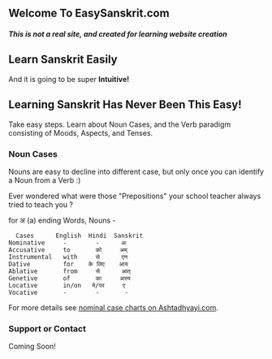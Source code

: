 ## Welcome To EasySanskrit.com

##### This is not a real site, and created for learning website creation

## Learn Sanskrit Easily

And it is going to be super **Intuitive!**

## Learning Sanskrit Has Never Been This Easy!
Take easy steps. Learn about Noun Cases, and the Verb paradigm consisting of Moods, Aspects, and Tenses.

### Noun Cases
Nouns are easy to decline into different case, but only once you can identify a Noun from a Verb :)

Ever wondered what were those "Prepositions" your school teacher always tried to teach you ?

for अ (a) ending Words, Nouns -
```
  Cases      English  Hindi  Sanskrit
Nominative     -        -      अः
Accusative     to       को     अम्
Instrumental   with     से      एन
Dative         for    के लिए    आय
Ablative       from     से      आत्
Genetive       of       का     अस्य
Locative       in/on   मे/पर     ए
Vocative       -        -       -
```

For more details see [nominal case charts on Ashtadhyayi.com](https://ashtadhyayi.com/shabda/01.002).

###

### Support or Contact
Coming Soon!
